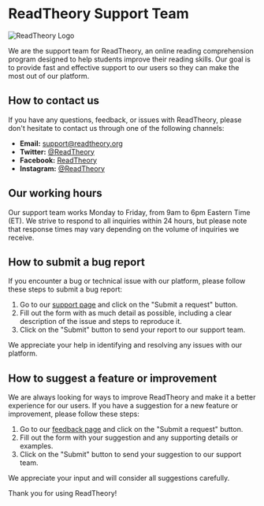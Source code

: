 # ReadTheory Support Team

![ReadTheory Logo](https://www.readtheory.org/images/readtheory-logo-2x.png)

We are the support team for ReadTheory, an online reading comprehension program designed to help students improve their reading skills. Our goal is to provide fast and effective support to our users so they can make the most out of our platform.

## How to contact us

If you have any questions, feedback, or issues with ReadTheory, please don't hesitate to contact us through one of the following channels:

- **Email:** support@readtheory.org
- **Twitter:** [@ReadTheory](https://twitter.com/ReadTheory)
- **Facebook:** [ReadTheory](https://www.facebook.com/ReadTheory/)
- **Instagram:** [@ReadTheory](https://www.instagram.com/readtheory/)

## Our working hours

Our support team works Monday to Friday, from 9am to 6pm Eastern Time (ET). We strive to respond to all inquiries within 24 hours, but please note that response times may vary depending on the volume of inquiries we receive.

## How to submit a bug report

If you encounter a bug or technical issue with our platform, please follow these steps to submit a bug report:

1. Go to our [support page](https://www.readtheory.org/support) and click on the "Submit a request" button.
2. Fill out the form with as much detail as possible, including a clear description of the issue and steps to reproduce it.
3. Click on the "Submit" button to send your report to our support team.

We appreciate your help in identifying and resolving any issues with our platform.

## How to suggest a feature or improvement

We are always looking for ways to improve ReadTheory and make it a better experience for our users. If you have a suggestion for a new feature or improvement, please follow these steps:

1. Go to our [feedback page](https://www.readtheory.org/feedback) and click on the "Submit a request" button.
2. Fill out the form with your suggestion and any supporting details or examples.
3. Click on the "Submit" button to send your suggestion to our support team.

We appreciate your input and will consider all suggestions carefully.

Thank you for using ReadTheory!

<!--
**readtheory-support/readtheory-support** is a ✨ _special_ ✨ repository because its `README.md` (this file) appears on your GitHub profile.

Here are some ideas to get you started:

- 🔭 I’m currently working on ...
- 🌱 I’m currently learning ...
- 👯 I’m looking to collaborate on ...
- 🤔 I’m looking for help with ...
- 💬 Ask me about ...
- 📫 How to reach me: ...
- 😄 Pronouns: ...
- ⚡ Fun fact: ...
-->
